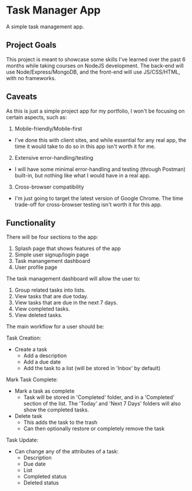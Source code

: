 # Task Manager App

A simple task management app.

## Project Goals

This project is meant to showcase some skills I've learned over the past 6 months while taking courses on NodeJS development. The back-end will use Node/Express/MongoDB, and the front-end will use JS/CSS/HTML, with no frameworks. 

## Caveats

As this is just a simple project app for my portfolio, I won't be focusing on certain aspects, such as:

1. Mobile-friendly/Mobile-first
  - I've done this with client sites, and while essential for any real app, the time it would take to do so in this app isn't worth it for me.
2. Extensive error-handling/testing
  - I will have some minimal error-handling and testing (through Postman) built-in, but nothing like what I would have in a real app.
3. Cross-browser compatibility
  - I'm just going to target the latest version of Google Chrome. The time trade-off for cross-browser testing isn't worth it for this app.

## Functionality

There will be four sections to the app:

1. Splash page that shows features of the app
2. Simple user signup/login page
3. Task manangement dashboard
4. User profile page

The task management dashboard will allow the user to:

1. Group related tasks into lists.
2. View tasks that are due today.
3. View tasks that are due in the next 7 days.
4. View completed tasks.
5. View deleted tasks.

The main workflow for a user should be:

Task Creation:

- Create a task
  - Add a description
  - Add a due date
  - Add the task to a list (will be stored in 'Inbox' by default)

Mark Task Complete:

- Mark a task as complete
  - Task will be stored in 'Completed' folder, and in a 'Completed' section of the list. The 'Today' and 'Next 7 Days' folders will also show the completed tasks.
- Delete task
  - This adds the task to the trash
  - Can then optionally restore or completely remove the task

Task Update: 

- Can change any of the attributes of a task:
  - Description
  - Due date
  - List
  - Completed status
  - Deleted status




